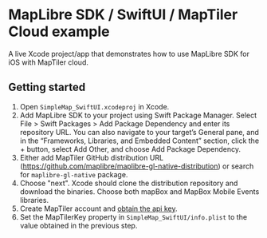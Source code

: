 # MapLibre SDK / SwiftUI / MapTiler Cloud example

A live Xcode project/app that demonstrates how to use MapLibre  SDK for iOS with MapTiler cloud.

## Getting started

1. Open `SimpleMap_SwiftUI.xcodeproj` in Xcode.
1. Add MapLibre SDK to your project using Swift Package Manager. Select File > Swift Packages > Add Package Dependency and enter its repository URL. You can also navigate to your target’s General pane, and in the “Frameworks, Libraries, and Embedded Content” section, click the + button, select Add Other, and choose Add Package Dependency.
1. Either add MapTiler GitHub distribution URL (<https://github.com/maplibre/maplibre-gl-native-distribution>) or search for `maplibre-gl-native` package.
1. Choose "next". Xcode should clone the distribution repository and download the binaries. Choose both mapBox and MapBox Mobile Events libraries.
1. Create MapTiler account and [obtain the api key](https://cloud.maptiler.com/account/keys).
1. Set the MapTilerKey property in `SimpleMap_SwiftUI/info.plist` to the value obtained in the previous step.
